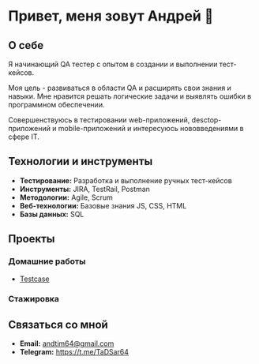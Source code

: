 # Привет, меня зовут Андрей 👋

## О себе
Я начинающий QA тестер с опытом в создании и выполнении тест-кейсов.

Моя цель - развиваться в области QA и расширять свои знания и навыки.
Мне нравится решать логические задачи и выявлять ошибки в программном обеспечении.

Совершенствуюсь в тестировании web-приложений, desctop-приложений и mobile-приложений и интересуюсь нововведениями в сфере IT.

## Технологии и инструменты
- **Тестирование:** Разработка и выполнение ручных тест-кейсов
- **Инструменты:** JIRA, TestRail, Postman
- **Методологии:** Agile, Scrum
- **Веб-технологии:** Базовые знания JS, CSS, HTML
- **Базы данных:** SQL

## Проекты

### Домашние работы
- [Testcase](https://github.com/TaD64/homework/tree/main/Testcase)

### Стажировка


## Связаться со мной
- **Email:** andtim64@gmail.com
- **Telegram:** https://t.me/TaDSar64
